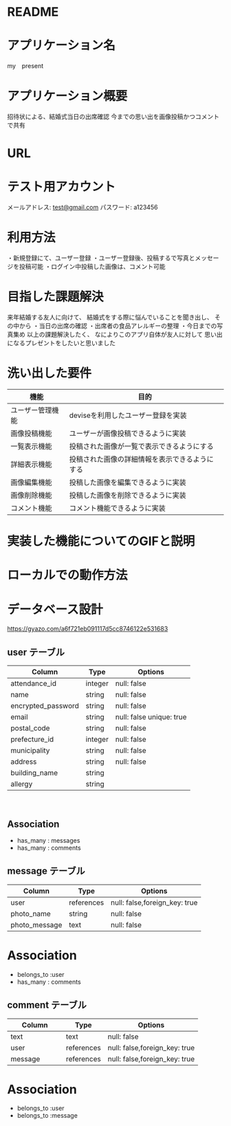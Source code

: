 # README

# アプリケーション名
my　present

# アプリケーション概要
招待状による、結婚式当日の出席確認
今までの思い出を画像投稿かつコメントで共有

# URL

# テスト用アカウント
メールアドレス: test@gmail.com
パスワード: a123456

# 利用方法
・新規登録にて、ユーザー登録
・ユーザー登録後、投稿するで写真とメッセージを投稿可能
・ログイン中投稿した画像は、コメント可能

# 目指した課題解決
 来年結婚する友人に向けて、
 結婚式をする際に悩んでいることを聞き出し、
 その中から
 ・当日の出席の確認
 ・出席者の食品アレルギーの整理
 ・今日までの写真集め
 以上の課題解決したく、
 なによりこのアプリ自体が友人に対して
 思い出になるプレゼントをしたいと思いました

 # 洗い出した要件
| 機能                | 目的      　　　　　　　                   |
| ------------------ | --------------------------------------- |
| ユーザー管理機能      | deviseを利用したユーザー登録を実装           |
| 画像投稿機能         | ユーザーが画像投稿できるように実装            |
| 一覧表示機能         | 投稿された画像が一覧で表示できるようにする     |
| 詳細表示機能         | 投稿された画像の詳細情報を表示できるようにする  |
| 画像編集機能         | 投稿した画像を編集できるように実装            |
| 画像削除機能         | 投稿した画像を削除できるように実装            |
| コメント機能         | コメント機能できるように実装                 |


# 実装した機能についてのGIFと説明

# ローカルでの動作方法


# データベース設計

https://gyazo.com/a6f721eb091117d5cc8746122e531683

## user テーブル

| Column             | Type     |Options                   |
| ---------------    | -------- |-----------------------   |
| attendance_id      | integer  | null: false              |
| name               | string   | null: false              |
| encrypted_password | string   | null: false              |
| email              | string   | null: false unique: true |
| postal_code        | string   | null: false              |
| prefecture_id      | integer  | null: false              |
| municipality       | string   | null: false              |
| address            | string   | null: false              |
| building_name      | string   |                          |
| allergy            | string   |                          |
　
## Association

- has_many : messages
- has_many : comments


## message テーブル
| Column              | Type       | Options                       |
| ----------------    | ---------- | ----------------------------- |
| user                | references | null: false,foreign_key: true |
| photo_name          | string     | null: false                   |
| photo_message       | text       | null: false                   |

# Association
- belongs_to :user
- has_many : comments

## comment テーブル
| Column              | Type       | Options                       |
| ------------------- | ---------- | ----------------------------  |
| text       　　　　　 | text       | null: false                   |
| user                | references | null: false,foreign_key: true |
| message             | references | null: false,foreign_key: true |

# Association
- belongs_to :user 
- belongs_to :message



